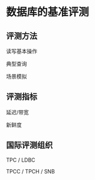 # 数据库的基准评测

## 评测方法
读写基本操作

典型查询

场景模拟

## 评测指标
延迟/带宽

新鲜度

## 国际评测组织
TPC / LDBC

TPCC / TPCH / SNB
















